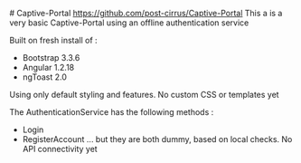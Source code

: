 #   C a p t i v e - P o r t a l https://github.com/post-cirrus/Captive-Portal 
This a is a very basic Captive-Portal using an offline authentication service

Built on fresh install of :
- Bootstrap 3.3.6
- Angular 1.2.18
- ngToast 2.0

Using only default styling and features. No custom CSS or templates yet

The AuthenticationService has the following methods :
- Login
- RegisterAccount
... but they are both dummy, based on local checks. No API connectivity yet
